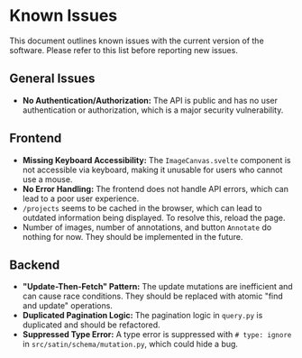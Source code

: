 # Known Issues

This document outlines known issues with the current version of the software. Please refer to this list before reporting new issues.

## General Issues

- **No Authentication/Authorization:** The API is public and has no user authentication or authorization, which is a major security vulnerability.

## Frontend

- **Missing Keyboard Accessibility:** The `ImageCanvas.svelte` component is not accessible via keyboard, making it unusable for users who cannot use a mouse.
- **No Error Handling:** The frontend does not handle API errors, which can lead to a poor user experience.
- `/projects` seems to be cached in the browser, which can lead to outdated information being displayed. To resolve this,
    reload the page.
- Number of images, number of annotations, and button `Annotate` do nothing for now. They should be implemented in the future.

## Backend

- **"Update-Then-Fetch" Pattern:** The update mutations are inefficient and can cause race conditions. They should be replaced with atomic "find and update" operations.
- **Duplicated Pagination Logic:** The pagination logic in `query.py` is duplicated and should be refactored.
- **Suppressed Type Error:** A type error is suppressed with `# type: ignore` in `src/satin/schema/mutation.py`, which could hide a bug.
